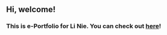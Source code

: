 ## Hi, welcome!

### This is e-Portfolio for Li Nie. You can check out [here](https://nieli9697.github.io)!